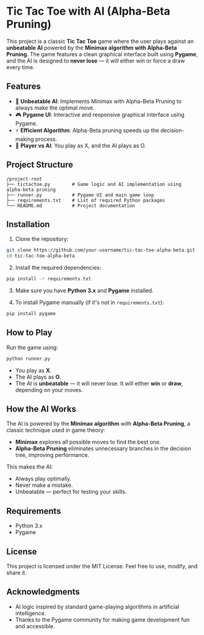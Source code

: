 # Tic Tac Toe with AI (Alpha-Beta Pruning)

This project is a classic **Tic Tac Toe** game where the user plays against an **unbeatable AI** powered by the **Minimax algorithm with Alpha-Beta Pruning**. The game features a clean graphical interface built using **Pygame**, and the AI is designed to **never lose** — it will either win or force a draw every time.

## Features

- 🤖 **Unbeatable AI**: Implements Minimax with Alpha-Beta Pruning to always make the optimal move.
- 🎮 **Pygame UI**: Interactive and responsive graphical interface using Pygame.
- ⚡ **Efficient Algorithm**: Alpha-Beta pruning speeds up the decision-making process.
- 🤝 **Player vs AI**: You play as X, and the AI plays as O.

## Project Structure

```
/project-root
├── tictactoe.py        # Game logic and AI implementation using alpha-beta pruning
├── runner.py           # Pygame UI and main game loop
├── requirements.txt    # List of required Python packages
└── README.md           # Project documentation
```

## Installation

1. Clone the repository:
```bash
git clone https://github.com/your-username/tic-tac-toe-alpha-beta.git
cd tic-tac-toe-alpha-beta
```

2. Install the required dependencies:
```bash
pip install -r requirements.txt
```

3. Make sure you have **Python 3.x** and **Pygame** installed.

4. To install Pygame manually (if it's not in `requirements.txt`):
```bash
pip install pygame
```

## How to Play

Run the game using:
```bash
python runner.py
```

- You play as **X**.
- The AI plays as **O**.
- The AI is **unbeatable** — it will never lose. It will either **win** or **draw**, depending on your moves.

## How the AI Works

The AI is powered by the **Minimax algorithm** with **Alpha-Beta Pruning**, a classic technique used in game theory:

- **Minimax** explores all possible moves to find the best one.
- **Alpha-Beta Pruning** eliminates unnecessary branches in the decision tree, improving performance.

This makes the AI:

- Always play optimally.
- Never make a mistake.
- Unbeatable — perfect for testing your skills.

## Requirements

- Python 3.x  
- Pygame

## License

This project is licensed under the MIT License. Feel free to use, modify, and share it.

## Acknowledgments

- AI logic inspired by standard game-playing algorithms in artificial intelligence.
- Thanks to the Pygame community for making game development fun and accessible.
